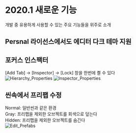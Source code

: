 # 2020.1 새로운 기능
개발 중 유용하게 사용할 수 있는 주요 기능들을 위주로 소개

## Persnal 라이선스에서도 에디터 다크 테마 지원

## 포커스 인스팩터
[Add Tab] -> [Inspector] -> [Lock] 창을 한번에 켤 수 있다
![Hierarchy_Properties](https://user-images.githubusercontent.com/37904040/107464488-c1313180-6ba3-11eb-9e49-cc0ddeca347d.png)
![Inspector_Properties](https://user-images.githubusercontent.com/37904040/107464490-c2625e80-6ba3-11eb-8d9a-ffeeb6f6488f.png)

## 씬속에서 프리팹 수정
Normal: 일반씬과 같은 환경  
Gray: 프리팹을 제외한 오브젝트를 회색으로 덮는다  
Hidden: 프리팹을 제외한 오브젝트를 숨긴다  
![Edit_Prefabs](https://user-images.githubusercontent.com/37904040/107465954-a2806a00-6ba6-11eb-9528-ce6d0fabf618.png)



